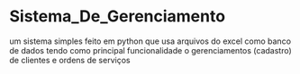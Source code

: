 # Sistema_De_Gerenciamento
 um sistema simples feito em python que usa arquivos do excel como banco de dados tendo como principal funcionalidade o gerenciamentos (cadastro) de clientes e ordens de serviços
